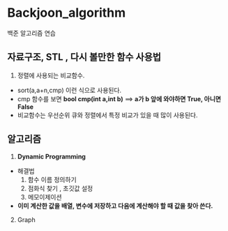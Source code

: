 # Backjoon_algorithm
백준 알고리즘 연습
## 자료구조, STL , 다시 볼만한 함수 사용법
  1. 정렬에 사용되는 <stronger>비교함수.</stronger>
  
  - sort(a,a+n,cmp) 이런 식으로 사용된다.
  - cmp 함수를 보면 <strong>bool cmp(int a,int b)</strong>  ==> <strong>a가 b 앞에 와야하면 True, 아니면 False</strong>
  - 비교함수는 우선순위 큐와 정렬에서 특정 비교가 있을 때 많이 사용된다.


## 알고리즘
  1. <strong>Dynamic Programming</strong>

  - 해결법
    1. 함수 이름 정의하기
    2. 점화식 찾기 , 초깃값 설정
    3. 메모이제이션
  - <strong>이미 계산한 값을 배열, 변수에 저장하고 다음에 계산해야 할 때 값을 찾아 쓴다.</strong>

  2. Graph
  
